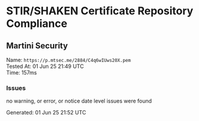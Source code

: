 # STIR/SHAKEN Certificate Repository Compliance

## Martini Security

Name: `https://p.mtsec.me/2884/C4q6wIUws20X.pem`\
Tested At: 01 Jun 25 21:49 UTC\
Time: 157ms

### Issues

no warning, or error, or notice date level issues were found

Generated: 01 Jun 25 21:52 UTC
